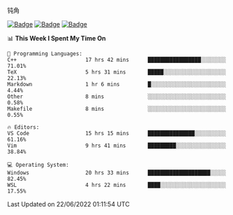 钝角


[![Badge](https://cp-logo.vercel.app/leetcode-cn/_Hy3)](https://leetcode.cn/u/_hy3/)
[![Badge](https://cp-logo.vercel.app/codeforces/buhuixiedaima)](https://codeforces.com/profile/buhuixiedaima)
[![Badge](https://cp-logo.vercel.app/atcoder/Hy3)](https://atcoder.jp/users/Hy3)
<br>
<!--START_SECTION:waka-->
📊 **This Week I Spent My Time On** 

```text
💬 Programming Languages: 
C++                      17 hrs 42 mins      █████████████████░░░░░░░░   71.01% 
TeX                      5 hrs 31 mins       █████░░░░░░░░░░░░░░░░░░░░   22.13% 
Markdown                 1 hr 6 mins         █░░░░░░░░░░░░░░░░░░░░░░░░   4.44% 
Other                    8 mins              ░░░░░░░░░░░░░░░░░░░░░░░░░   0.58% 
Makefile                 8 mins              ░░░░░░░░░░░░░░░░░░░░░░░░░   0.55%

🔥 Editors: 
VS Code                  15 hrs 15 mins      ███████████████░░░░░░░░░░   61.16% 
Vim                      9 hrs 41 mins       █████████░░░░░░░░░░░░░░░░   38.84%

💻 Operating System: 
Windows                  20 hrs 33 mins      ████████████████████░░░░░   82.45% 
WSL                      4 hrs 22 mins       ████░░░░░░░░░░░░░░░░░░░░░   17.55%

```


 Last Updated on 22/06/2022 01:11:54 UTC
<!--END_SECTION:waka-->

